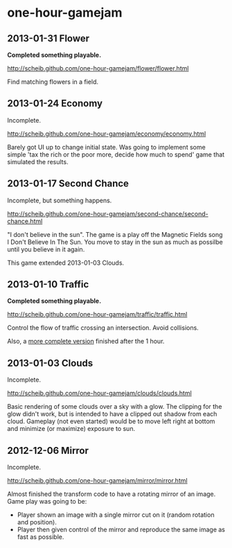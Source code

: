 one-hour-gamejam
================

2013-01-31 Flower
-----------------

**Completed something playable.**

http://scheib.github.com/one-hour-gamejam/flower/flower.html

Find matching flowers in a field.

2013-01-24 Economy
------------------

Incomplete.

http://scheib.github.com/one-hour-gamejam/economy/economy.html

Barely got UI up to change initial state. Was going to implement some simple 'tax the rich or the poor more, decide how much to spend' game that simulated the results.


2013-01-17 Second Chance
------------------------

Incomplete, but something happens.

http://scheib.github.com/one-hour-gamejam/second-chance/second-chance.html

"I don't believe in the sun".  The game is a play off the Magnetic Fields song I Don't Believe In The Sun. You move to stay in the sun as much as possilbe until you believe in it again.

This game extended 2013-01-03 Clouds.

2013-01-10 Traffic
------------------

**Completed something playable.**

http://scheib.github.com/one-hour-gamejam/traffic/traffic.html

Control the flow of traffic crossing an intersection. Avoid collisions.

Also, a [more complete version](http://scheib.github.com/one-hour-gamejam/traffic/traffic2.html) finished after the 1 hour.


2013-01-03 Clouds
-----------------

Incomplete.

http://scheib.github.com/one-hour-gamejam/clouds/clouds.html

Basic rendering of some clouds over a sky with a glow. The clipping for the glow didn't work, but is intended to have a clipped out shadow from each cloud. Gameplay (not even started) would be to move left right at bottom and minimize (or maximize) exposure to sun.

2012-12-06 Mirror
-----------------

Incomplete.

http://scheib.github.com/one-hour-gamejam/mirror/mirror.html

Almost finished the transform code to have a rotating mirror of an image. Game play was going to be: 

- Player shown an image with a single mirror cut on it (random rotation and position). 
- Player then given control of the mirror and reproduce the same image as fast as possible.

